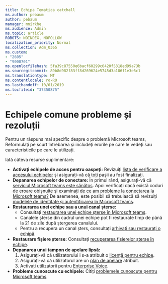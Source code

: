```yaml
---
title: Echipa Tematica catchall
ms.author: pebaum
author: pebaum
manager: mnirkhe
ms.audience: Admin
ms.topic: article
ROBOTS: NOINDEX, NOFOLLOW
localization_priority: Normal
ms.collection: Adm_O365
ms.custom:
- "2605"
- "9000701"
ms.openlocfilehash: 5fa39c87550e6bacf60299c6420f5318ed99a73b
ms.sourcegitcommit: 89b8d982f83ff8d269624e5745d3a186f1e3e6c1
ms.translationtype: MT
ms.contentlocale: ro-RO
ms.lasthandoff: 10/01/2019
ms.locfileid: "37350875"
---
```

#   <a name="teams-common-issues-and-resolutions"></a>Echipele comune probleme și rezoluții

Pentru un răspuns mai specific despre o problemă Microsoft teams, Reformulați pe scurt întrebarea și includeți erorile pe care le vedeți sau caracteristicile pe care le utilizați.

Iată câteva resurse suplimentare:

- **Activați echipele de acces pentru oaspeți:** Revizuiți [lista de verificare a accesului echipelor](https://docs.microsoft.com/microsoftteams/guest-access-checklist) și asigurați-vă că toți pașii au fost finalizați.
- **Depanarea echipelor de conectare:** În primul rând, asigurați-vă că [serviciul Microsoft teams este sănătos](https://admin.microsoft.com/Adminportal/Home?source=applauncher#/servicehealth). Apoi verificați dacă există coduri de eroare obișnuite și examinați [de ce am probleme la conectarea la Microsoft teams?](https://support.office.com/article/a02f683b-61a3-4008-9447-ee60c5593b0f)  De asemenea, este posibil să trebuiască să revizuiți [modelele de identitate și autentificarea în Microsoft teams](https://docs.microsoft.com/MicrosoftTeams/identify-models-authentication).
- **Restaurarea unei echipe sau a unui canal șterse:** 
    - Consultați [restaurarea unei echipe șterse în Microsoft teams](https://blogs.technet.microsoft.com/skypehybridguy/2017/07/23/restoring-a-deleted-team-in-microsoft-teams/).
    - Canalele șterse din cadrul unei echipe pot fi restaurate timp de până la 21 de zile după ștergerea canalului. 
    - Pentru a recupera un canal șters, consultați [arhivați sau restaurați o echipă](https://support.office.com/article/archive-or-restore-a-team-dc161cfd-b328-440f-974b-5da5bd98b5a7).
- **Restaurare fișiere șterse:** Consultați [recuperarea fișierelor șterse în echipe](https://support.office.com/article/recover-deleted-files-in-teams-a591d771-89a6-49e2-ab7e-271936fe3c4e).
- **Depanarea unui tampon de apelare lipsă:**  
    1. Asigurați-vă că utilizatorului i s-a atribuit o [licență pentru echipe](https://docs.microsoft.com/MicrosoftTeams/assign-teams-licenses).
    2. Asigurați-vă că utilizatorul are un [plan de apelare](https://docs.microsoft.com/MicrosoftTeams/calling-plan-landing-page) atribuit.
    3. Activați utilizatorii pentru [Enterprise Voice](https://docs.microsoft.com/en-us/skypeforbusiness/skype-for-business-hybrid-solutions/plan-your-phone-system-cloud-pbx-solution/enable-users-for-enterprise-voice-online-and-phone-system-voicemail#to-enable-your-users-for-phone-system-in-office-365-voice-and-voicemail).
- **Probleme cunoscute cu echipele:** Citiți [problemele cunoscute pentru Microsoft teams](https://docs.microsoft.com/microsoftteams/known-issues).
